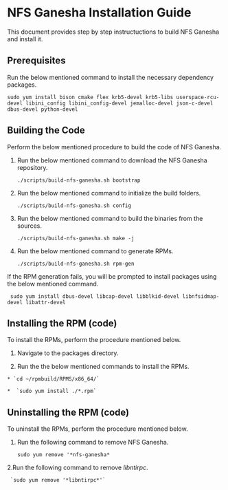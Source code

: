 # NFS Ganesha Installation Guide

This document provides step by step instructuctions to build NFS Ganesha and install it.

## Prerequisites
  
  Run the below mentioned command to install the necessary dependency packages.
  
    sudo yum install bison cmake flex krb5-devel krb5-libs userspace-rcu-devel libini_config libini_config-devel jemalloc-devel json-c-devel dbus-devel python-devel
    
## Building the Code
  
  Perform the below mentioned procedure to build the code of NFS Ganesha.
  
  1. Run the below mentioned command to download the NFS Ganesha repository.
  
     `./scripts/build-nfs-ganesha.sh bootstrap`
    
  2. Run the below mentioned command to initialize the build folders.
  
     `./scripts/build-nfs-ganesha.sh config`
    
  3. Run the below mentioned command to build the binaries from the sources.
  
     `./scripts/build-nfs-ganesha.sh make -j`
    
  4. Run the below mentioned command to generate RPMs.
  
     `./scripts/build-nfs-ganesha.sh rpm-gen`
    
   If the RPM generation fails, you will be prompted to install packages using the below mentioned command.
     
     sudo yum install dbus-devel libcap-devel libblkid-devel libnfsidmap-devel libattr-devel

## Installing the RPM (code)
  
  To install the RPMs, perform the procedure mentioned below.
  
  1. Navigate to the packages directory.
  
  2. Run the the below mentioned commands to install the RPMs.
 
    * `cd ~/rpmbuild/RPMS/x86_64/`
        
    *  `sudo yum install ./*.rpm`

## Uninstalling the RPM (code)
  
  To uninstall the RPMs, perform the procedure mentioned below.
  
  1. Run the following command to remove NFS Ganesha.
  
     `sudo yum remove '*nfs-ganesha*`
    
  2.Run the following command to remove *libntirpc*.
  
     `sudo yum remove '*libntirpc*'`
